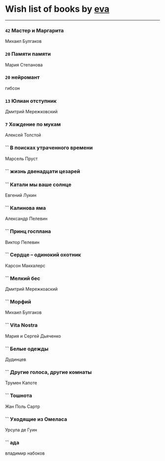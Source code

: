 # Wish list of books by [eva](https://plus.google.com/u/0/111656270551033014778/)
---

### `42` Мастер и Маргарита
Михаил Булгаков

### `20` Памяти памяти
Мария Степанова

### `20` нейромант
гибсон

### `13` Юлиан отступник
Дмитрий Мережковский

### `7` Хождение по мукам
Алексей Толстой

### `` В поисках утраченного времени
Марсель Пруст

### `` жизнь двенадцати цезарей

### `` Катали мы ваше солнце
Евгений Лукин

### `` Калинова яма
Александр Пелевин

### `` Принц госплана
Виктор Пелевин

### `` Сердце – одинокий охотник
Карсон Маккалерс

### `` Мелкий бес
Дмитрий Мережкоаский

### `` Морфий
Михаил Булгаков

### `` Vita Nostra
Мария и Сергей Дьяченко

### `` Белые одежды
Дудинцев

### `` Другие голоса, другие комнаты
Трумен Капоте

### `` Тошнота
Жан Поль Сартр

### `` Уходящие из Омеласа
Урсула де Гуин

### `` ада
владимир набоков


